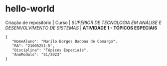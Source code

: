 # hello-world
Criação de repositório
| Curso | *SUPERIOR DE TECNOLOGIA EM ANÁLISE E DESENVOLVIMENTO DE SISTEMAS* |
**ATIVIDADE 1 - TÓPICOS ESPECIAIS**
```
{
   "NomeAluno": "Murilo Borges Dadona de Camargo",
   "RA": "21005251-5",
   "Disciplina": "Tópicos Especiais",
   "AnoModulo": "51/2023"
}
```
